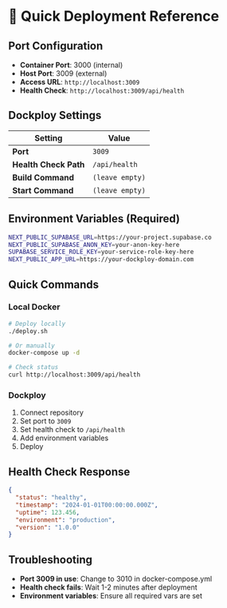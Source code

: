 # 🚀 Quick Deployment Reference

## Port Configuration
- **Container Port**: 3000 (internal)
- **Host Port**: 3009 (external)
- **Access URL**: `http://localhost:3009`
- **Health Check**: `http://localhost:3009/api/health`

## Dockploy Settings
| Setting | Value |
|---------|-------|
| **Port** | `3009` |
| **Health Check Path** | `/api/health` |
| **Build Command** | `(leave empty)` |
| **Start Command** | `(leave empty)` |

## Environment Variables (Required)
```bash
NEXT_PUBLIC_SUPABASE_URL=https://your-project.supabase.co
NEXT_PUBLIC_SUPABASE_ANON_KEY=your-anon-key-here
SUPABASE_SERVICE_ROLE_KEY=your-service-role-key-here
NEXT_PUBLIC_APP_URL=https://your-dockploy-domain.com
```

## Quick Commands

### Local Docker
```bash
# Deploy locally
./deploy.sh

# Or manually
docker-compose up -d

# Check status
curl http://localhost:3009/api/health
```

### Dockploy
1. Connect repository
2. Set port to `3009`
3. Set health check to `/api/health`
4. Add environment variables
5. Deploy

## Health Check Response
```json
{
  "status": "healthy",
  "timestamp": "2024-01-01T00:00:00.000Z",
  "uptime": 123.456,
  "environment": "production",
  "version": "1.0.0"
}
```

## Troubleshooting
- **Port 3009 in use**: Change to 3010 in docker-compose.yml
- **Health check fails**: Wait 1-2 minutes after deployment
- **Environment variables**: Ensure all required vars are set 